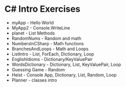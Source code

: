 # C# Intro Exercises

* myApp - Hello World
* MyApp2 - Console.WriteLine
* planet - List Methods
* RandomNums - Random and math
* NumbersInCSharp - Math functions
* BranchesAndLoops - Math and Loops
* ListIntro - List, ForEach, Dictionary, Loop
* EnglishIdioms - Dictionary/KeyValuePair
* WordsDictionary - Dictionary, List, KeyValuePair, Loop
* Guessing Game - Random
* Heist - Console App, Dictionary, List, Random, Loop
* Planner - classes intro